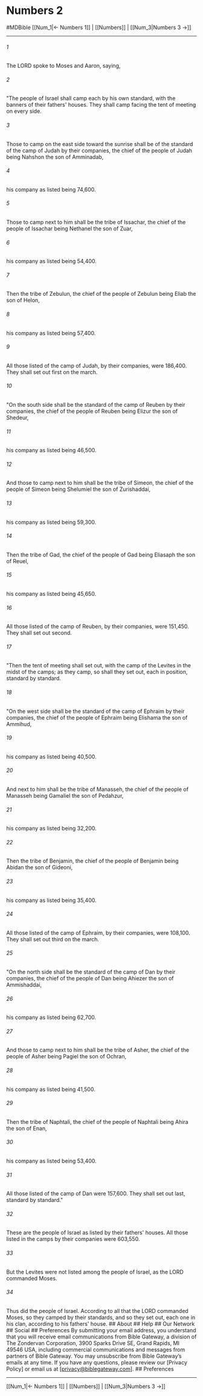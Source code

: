 # Numbers 2
#MDBible
[[Num_1|← Numbers 1]] | [[Numbers]] | [[Num_3|Numbers 3 →]]

***


###### 1 
The LORD spoke to Moses and Aaron, saying, 

###### 2 
"The people of Israel shall camp each by his own standard, with the banners of their fathers' houses. They shall camp facing the tent of meeting on every side. 

###### 3 
Those to camp on the east side toward the sunrise shall be of the standard of the camp of Judah by their companies, the chief of the people of Judah being Nahshon the son of Amminadab, 

###### 4 
his company as listed being 74,600. 

###### 5 
Those to camp next to him shall be the tribe of Issachar, the chief of the people of Issachar being Nethanel the son of Zuar, 

###### 6 
his company as listed being 54,400. 

###### 7 
Then the tribe of Zebulun, the chief of the people of Zebulun being Eliab the son of Helon, 

###### 8 
his company as listed being 57,400. 

###### 9 
All those listed of the camp of Judah, by their companies, were 186,400. They shall set out first on the march. 

###### 10 
"On the south side shall be the standard of the camp of Reuben by their companies, the chief of the people of Reuben being Elizur the son of Shedeur, 

###### 11 
his company as listed being 46,500. 

###### 12 
And those to camp next to him shall be the tribe of Simeon, the chief of the people of Simeon being Shelumiel the son of Zurishaddai, 

###### 13 
his company as listed being 59,300. 

###### 14 
Then the tribe of Gad, the chief of the people of Gad being Eliasaph the son of Reuel, 

###### 15 
his company as listed being 45,650. 

###### 16 
All those listed of the camp of Reuben, by their companies, were 151,450. They shall set out second. 

###### 17 
"Then the tent of meeting shall set out, with the camp of the Levites in the midst of the camps; as they camp, so shall they set out, each in position, standard by standard. 

###### 18 
"On the west side shall be the standard of the camp of Ephraim by their companies, the chief of the people of Ephraim being Elishama the son of Ammihud, 

###### 19 
his company as listed being 40,500. 

###### 20 
And next to him shall be the tribe of Manasseh, the chief of the people of Manasseh being Gamaliel the son of Pedahzur, 

###### 21 
his company as listed being 32,200. 

###### 22 
Then the tribe of Benjamin, the chief of the people of Benjamin being Abidan the son of Gideoni, 

###### 23 
his company as listed being 35,400. 

###### 24 
All those listed of the camp of Ephraim, by their companies, were 108,100. They shall set out third on the march. 

###### 25 
"On the north side shall be the standard of the camp of Dan by their companies, the chief of the people of Dan being Ahiezer the son of Ammishaddai, 

###### 26 
his company as listed being 62,700. 

###### 27 
And those to camp next to him shall be the tribe of Asher, the chief of the people of Asher being Pagiel the son of Ochran, 

###### 28 
his company as listed being 41,500. 

###### 29 
Then the tribe of Naphtali, the chief of the people of Naphtali being Ahira the son of Enan, 

###### 30 
his company as listed being 53,400. 

###### 31 
All those listed of the camp of Dan were 157,600. They shall set out last, standard by standard." 

###### 32 
These are the people of Israel as listed by their fathers' houses. All those listed in the camps by their companies were 603,550. 

###### 33 
But the Levites were not listed among the people of Israel, as the LORD commanded Moses. 

###### 34 
Thus did the people of Israel. According to all that the LORD commanded Moses, so they camped by their standards, and so they set out, each one in his clan, according to his fathers' house. ## About ## Help ## Our Network ## Social ## Preferences By submitting your email address, you understand that you will receive email communications from Bible Gateway, a division of The Zondervan Corporation, 3900 Sparks Drive SE, Grand Rapids, MI 49546 USA, including commercial communications and messages from partners of Bible Gateway. You may unsubscribe from Bible Gateway&rsquo;s emails at any time. If you have any questions, please review our [Privacy Policy] or email us at [privacy@biblegateway.com]. ## Preferences

***

[[Num_1|← Numbers 1]] | [[Numbers]] | [[Num_3|Numbers 3 →]]
